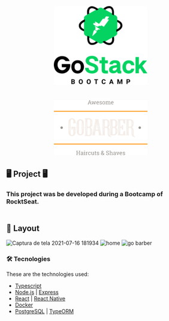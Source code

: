 <div align="center">
    <img alt="GoBarber" title="#delicinha" src=".github/gostack.png" width="250px" />
</div>
<h1 align="center">
    <img alt="GoBarber" title="#delicinha" src=".github/gobarber.png" width="250px" />
    
<br>

## 🖥️ Project 🖥️
<h3>This project was be developed during a Bootcamp of RocktSeat.
    
<br>
    <br>

## 🎨 Layout

![Captura de tela 2021-07-16 181934](https://user-images.githubusercontent.com/83052668/126010876-5a28a293-3264-406d-a6f0-289947087291.png)
![home](https://user-images.githubusercontent.com/83052668/126010961-0eed0cf8-6f17-47de-a190-a27be056188c.png)
![go barber](https://user-images.githubusercontent.com/83052668/126010964-79a967c3-5cc4-40b5-83fa-4a5503eea215.png)





### 🛠 Tecnologies

These are the technologies used:

- [Typescript](https://www.typescriptlang.org/)
- [Node.js](https://nodejs.org/en/) | [Express](https://expressjs.com/pt-br/)
- [React](https://reactjs.org/) | [React Native](https://reactnative.dev/)
- [Docker](https://www.docker.com/)
- [PostgreSQL](https://www.postgresql.org/) | [TypeORM](https://typeorm.io/)





